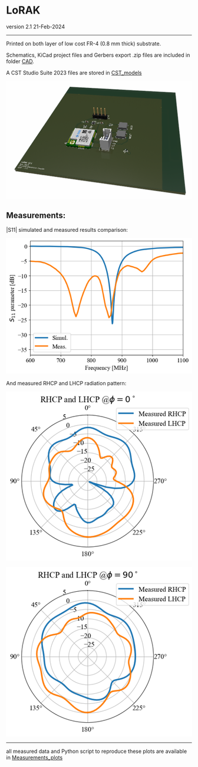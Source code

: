 # LoRAK

version 2.1 21-Feb-2024

-----------------------

Printed on both layer of low cost FR-4 (0.8 mm thick) substrate. 

Schematics, KiCad project files and Gerbers export .zip files are included in folder [CAD](https://github.com/FranPosi/LoRAK/CAD).

A CST Studio Suite 2023 files are stored in [CST_models](https://github.com/FranPosi/LoRAK/CST_models)

![alt text](https://github.com/FranPosi/LoRAK/blob/main/images/3D.png)


## Measurements: 

|S11| simulated and measured results comparison:

![alt text](https://github.com/FranPosi/LoRAK/blob/main/images/S11-meas.png)

And measured RHCP and LHCP radiation pattern: 

![alt text](https://github.com/FranPosi/LoRAK/blob/main/images/Polar-Phi0-measAlone.png)

![alt text](https://github.com/FranPosi/LoRAK/blob/main/images/Polar-Phi90-measAlone.png?)

-----------------------

all measured data and Python script to reproduce these plots are available in [Measurements_plots](https://github.com/FranPosi/LoRAK/Measurements_plots)